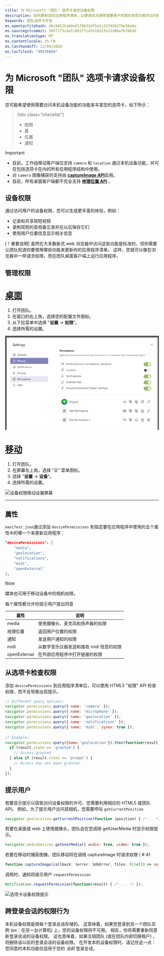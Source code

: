 ```yaml
---
title: 为 Microsoft "团队" 选项卡请求设备权限
description: 如何更新您的应用程序清单，以便请求对通常需要用户同意的本机功能的访问权限
keywords: 团队选项卡开发
ms.openlocfilehash: d6c66525ab0e81f0632df5e2c323926279e38a8e
ms.sourcegitcommit: 50571f5c6afc86177c4fe1032fe13366a7b706dd
ms.translationtype: MT
ms.contentlocale: zh-CN
ms.lasthandoff: 12/04/2020
ms.locfileid: "49576868"
---
```

# <a name="request-device-permissions-for-your-microsoft-teams-tab"></a>为 Microsoft "团队" 选项卡请求设备权限

您可能希望使用需要访问本机设备功能的功能来丰富您的选项卡，如下所示：

> [!div class="checklist"]
>
> * 拍照
> * 着
> * 位置
> * 通知

> [!IMPORTANT]
>
> * 目前，工作组移动客户端仅支持 `camera` 和 `location`  通过本机设备功能，并可在包括选项卡在内的所有应用程序结构中使用。 </br>
> * 对 `camera` 图像捕获的支持由 [**captureImage API**](/javascript/api/@microsoft/teams-js/microsoftteams?view=msteams-client-js-latest#captureimage--error--sdkerror--files--file-------void-&preserve-view=true)启用。
> * 目前，所有桌面客户端都不完全支持 [**地理位置 API**](../../resources/schema/manifest-schema.md#devicepermissions) 。

## <a name="device-permissions"></a>设备权限

通过访问用户的设备权限，您可以生成更丰富的体验，例如：

* 记录和共享简短视频
* 录制简短的音频备忘录并在以后保存它们
* 使用用户位置信息显示相关信息

[！重要说明] 虽然在大多数新式 web 浏览器中访问这些功能是标准的，但你需要让团队知道你要使用哪些功能来更新你的应用程序清单。 这样，您就可以像在浏览器中一样请求权限，而在团队桌面客户端上运行应用程序。

## <a name="manage-permissions"></a>管理权限

# <a name="desktop"></a>[桌面](#tab/desktop)

1. 打开团队。
1. 在窗口的右上角，选择您的配置文件图标。
1. 从下拉菜单中选择 "**设置**  ->  **权限**"。
1. 选择所需的设置。

![设备权限桌面设置屏幕](../../assets/images/tabs/device-permissions.png)

# <a name="mobile"></a>[移动](#tab/mobile)

1. 打开团队。
1. 在屏幕左上角，选择 "&#9776;" 菜单图标。
1. 选择 "**设置**  ->  **设备**"。
1. 选择所需的设置。

![设备权限移动设置屏幕](../../assets/images/tabs/mobile-device-permissions-screen.png)

---

## <a name="properties"></a>属性

`manifest.json`通过添加 `devicePermissions` 和指定要在应用程序中使用的五个属性中的哪一个来更新应用程序：

``` json
"devicePermissions": [
    "media",
    "geolocation",
    "notifications",
    "midi",
    "openExternal"
],
```
> [!Note]
>
> 媒体也可用于移动设备中的相机权限。

每个属性都允许你提示用户提出同意

| 属性      | 说明   |
| --- | --- |
| media         | 使用摄像头、麦克风和扬声器的权限 |
| 地理位置   | 返回用户位置的权限      |
| 通知 | 发送用户通知的权限      |
| midi          | 从数字音乐仪器发送和接收 midi 信息的权限   |
| openExternal  | 在外部应用程序中打开链接的权限  |

## <a name="checking-permissions-from-your-tab"></a>从选项卡检查权限

添加 `devicePermissions` 到应用程序清单后，可以使用 HTML5 "权限" API 检查权限，而不会导致出现提示。

``` Javascript
// Different query options:
navigator.permissions.query({ name: 'camera' });
navigator.permissions.query({ name: 'microphone' });
navigator.permissions.query({ name: 'geolocation' });
navigator.permissions.query({ name: 'notifications' });
navigator.permissions.query({ name: 'midi', sysex: true });

// Example:
navigator.permissions.query({name:'geolocation'}).then(function(result) {
  if (result.state == 'granted') {
    // Access granted
  } else if (result.state == 'prompt') {
    // Access has not been granted
  }
});
```

## <a name="prompting-the-user"></a>提示用户

若要显示提示以获取访问设备权限的许可，您需要利用相应的 HTML5 或团队 API。 例如，为了提示用户访问其相机，您需要呼叫 `getCurrentPosition`

```Javascript
navigator.geolocation.getCurrentPosition(function (position) { /*... */ });
```

若要在桌面或 web 上使用摄像头，团队会在您调用 getUserMedia 时显示权限提示。

```Javascript
navigator.mediaDevices.getUserMedia({ audio: true, video: true });
```

若要在移动时捕获图像，团队移动将在调用 captureImage 时请求权限 ( # A1

```Typescript
function captureImage(callback: (error: SdkError, files: File[]) => void)
```

调用时，通知将提示用户 `requestPermission`

```Javascript
Notification.requestPermission(function(result) { /* ... */ });
```

![选项卡设备权限提示](~/assets/images/tabs/device-permissions-prompt.png)

## <a name="permission-behavior-across-login-sessions"></a>跨登录会话的权限行为

本机设备权限是按每个登录会话存储的。 这意味着，如果您登录到另一个团队实例 (ex：在另一台计算机) 上，您的设备权限将不可用。 相反，你将需要重新同意新登录会话的设备权限。 这也意味着，如果注销团队 (或在团队内部切换租户) ，将删除该以前的登录会话的设备权限。 在开发本机设备权限时，请记住这一点：您同意的本机功能仅适用于您的 _当前_ 登录会话。
